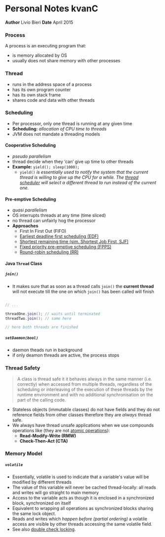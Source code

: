 # Personal Notes kvanC
**Author** Livio Bieri **Date** April 2015


### Process

A process is an executing program that:

- is memory allocated by OS
- usually does not share memory with other processes

### Thread

- runs in the address space of a process
- has its own program counter
- has its own stack frame
- shares code and data with other threads

### Scheduling

- Per processor, only one thread is running at any given time
- **Scheduling:** *allocation of CPU time to threads*
- JVM does not mandate a threading models

#### Cooperative Scheduling
- *pseudo parallelism*
- thread decide when they ‘can’ give up time to other threads
- **Example:** `yield(); sleep(1000);`
	- `yield()` *is essentially used to notify the system that the current thread is willing to give up the CPU for a while. The [thread scheduler](http://www.javamex.com/tutorials/threads/thread_scheduling.shtml) will select a different thread to run instead of the current one.*

#### Pre-emptive Scheduling
- *quasi parallelism*
- OS interrupts threads at any time (time sliced)
- no thread can unfairly hog the processor
- **Approaches**
	- First In First Out (FIFO)
	- [Earliest deadline first scheduling (EDF)](https://en.wikipedia.org/wiki/Earliest_deadline_first_scheduling)
	- [Shortest remaining time (sim. Shortest Job First, SJF)](https://en.wikipedia.org/wiki/Shortest_remaining_time)
  	- [Fixed priority pre-emptive scheduling (FPPS)](https://en.wikipedia.org/wiki/Fixed_priority_pre-emptive_scheduling)
  	- [Round-robin scheduling (RR)](https://en.wikipedia.org/wiki/Round-robin_scheduling)

#### Java `Thread` Class

##### `join()`

- It makes sure that as soon as a thread calls `join()` the **current thread** will not execute till the one on which `join()` has been called will finish


``` java

// ...

threadOne.join(); // waits until terminated
threadTwo.join(); // same here

// here both threads are finished 
```

##### `setDaemon(bool)`

- daemon theads run in background
- if only deamon threads are active, the process stops

### Thread Safety

>A class is thread safe it it behaves always in the same manner (i.e. correctly) when accessed from multiple threads, regardless of the scheduling or interleaving of the execution of these threads by the runtime environment and with no additional synchronisation on the part of the calling code.

- Stateless objects (immutable classes) do not have fields and they do not reference fields from other classes therefore they are *always* thread safe.
- We always have thread unsafe applications when we use compounds operations like (they are not [atomic operations](https://en.wikipedia.org/wiki/Linearizability)):
	- **Read-Modify-Write (RMW)**
	- **Check-Then-Act (CTA)**

### Memory Model

##### `volatile`
- Essentially, volatile is used to indicate that a variable's value will be modified by different threads
- The value of this variable will never be cached thread-locally: all reads and writes will go straight to main memory
- Access to the variable acts as though it is enclosed in a synchronized block, synchronized on itself
- Equivalent to wrapping all operations as synchronized blocks sharing the same lock object.
- Reads and writes which *happen before* *(partial ordering)* a volatile access are visible by other threads accessing the same volatile field.
- See also [double check locking](https://en.wikipedia.org/wiki/Double-checked_locking).